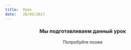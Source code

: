 ```yaml
---
title:  Урок
date:   28/05/2017
---
```


### <center>Мы подготавливаем данный урок</center>
<center>Попробуйте позже</center>